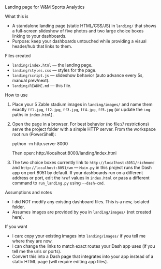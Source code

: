 Landing page for W&M Sports Analytics

What this is
- A standalone landing page (static HTML/CSS/JS) in `landing/` that shows a full-screen slideshow of five photos and two large choice boxes linking to your dashboards.
- Purpose: keep your dashboards untouched while providing a visual header/hub that links to them.

Files created
- `landing/index.html` — the landing page.
- `landing/styles.css` — styles for the page.
- `landing/script.js` — slideshow behavior (auto advance every 5s, manual prev/next).
- `landing/README.md` — this file.

How to use
1. Place your 5 Zable stadium images in `landing/images/` and name them exactly `ff1.jpg`, `ff2.jpg`, `ff3.jpg`, `ff4.jpg`, `ff5.jpg` (or update the `img` paths in `index.html`).
2. Open the page in a browser. For best behavior (no file:// restrictions) serve the project folder with a simple HTTP server. From the workspace root run (PowerShell):

   python -m http.server 8000

   Then open: http://localhost:8000/landing/index.html

3. The two choice boxes currently link to `http://localhost:8051/richmond` and `http://localhost:8051/wm` — `Main.py` in this project runs the Dash app on port 8051 by default. If your dashboards run on a different address or port, edit the `href` values in `index.html` or pass a different command to `run_landing.py` using `--dash-cmd`.

Assumptions and notes
- I did NOT modify any existing dashboard files. This is a new, isolated folder.
- Assumes images are provided by you in `landing/images/` (not created here).

If you want
- I can: copy your existing images into `landing/images/` if you tell me where they are now.
- I can change the links to match exact routes your Dash app uses (if you tell me the urls or ports).
- Convert this into a Dash page that integrates into your app instead of a static HTML page (will require editing app files).
